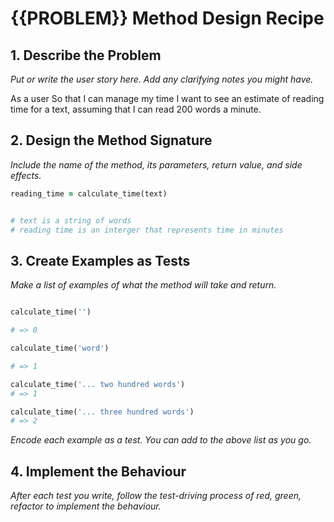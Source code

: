 # {{PROBLEM}} Method Design Recipe

## 1. Describe the Problem

_Put or write the user story here. Add any clarifying notes you might have._

As a user
So that I can manage my time
I want to see an estimate of reading time for a text, assuming that I can read 200 words a minute.

## 2. Design the Method Signature

_Include the name of the method, its parameters, return value, and side effects._

```ruby
reading_time = calculate_time(text)


# text is a string of words
# reading time is an interger that represents time in minutes
```

## 3. Create Examples as Tests

_Make a list of examples of what the method will take and return._

```ruby

calculate_time('')

# => 0

calculate_time('word')

# => 1

calculate_time('... two hundred words')
# => 1

calculate_time('... three hundred words')
# => 2

```

_Encode each example as a test. You can add to the above list as you go._

## 4. Implement the Behaviour

_After each test you write, follow the test-driving process of red, green, refactor to implement the behaviour._